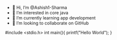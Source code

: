 - 👋 Hi, I’m @Ashish1-Sharma
- 👀 I’m interested in core java
- 🌱 I’m currently learning app development 
- 💞️ I’m looking to collaborate on GitHub 

<!---
Ashish1-Sharma/Ashish1-Sharma is a ✨ special ✨ repository because its `README.md` (this file) appears on your GitHub profile.
You can click the Preview link to take a look at your changes.
--->
#include <stdio.h>
int main(){
printf("Hello World");
}
